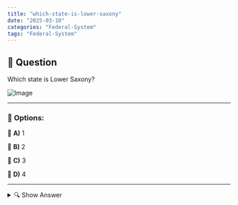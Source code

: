 ```yaml
---
title: "which-state-is-lower-saxony"
date: "2025-03-10"
categories: "Federal-System"
tags: "Federal-System"
---
```


## 📌 **Question**

Which state is Lower Saxony?

![Image](https://www.einbuergerungstest-online.de/img/fragen/388.png)

---

### 📝 **Options:**

🔘 **A)** 1

🔘 **B)** 2

🔘 **C)** 3

🔘 **D)** 4

---

<details>
  <summary>🔍 Show Answer</summary>

  <p>
💡  <b>Correct Answer:</b>  a
  </p>
  <p>
    📖<b>Explanation:</b>
    Lower Saxony is one of the 16 federal states of Germany, located in the northwest of the state. It borders on the North Sea as well as on the federal states of Schleswig-Holstein, Hamburg, Bremen, North Rhine-Westphalia, Hesse, Thuringia, Saxony-Anhalt and Brandenburg. The state capital is Hanover. Lower Saxony is known for its diverse landscape, including the Lüneburg Heath, the Harz Mountains and numerous rivers such as the Weser. Economically, the state plays an important role in the automotive industry, agriculture and trade. Understanding these geographical and cultural features helps to answer the question of the classification of Lower Saxony.
  </p>
</details>
